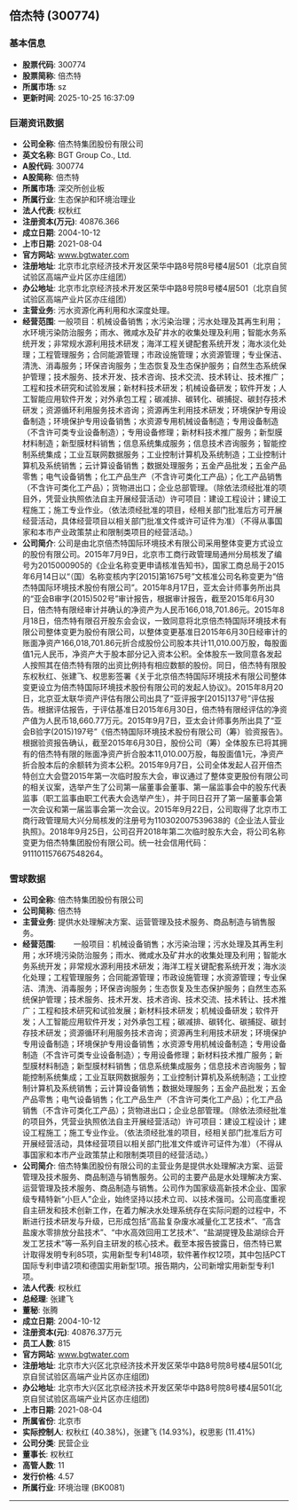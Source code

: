 ## 倍杰特 (300774)

### 基本信息

- **股票代码**: 300774
- **股票简称**: 倍杰特
- **所属市场**: sz
- **更新时间**: 2025-10-25 16:37:09

### 巨潮资讯数据

- **公司全称**: 倍杰特集团股份有限公司
- **英文名称**: BGT Group Co., Ltd.
- **A股代码**: 300774
- **A股简称**: 倍杰特
- **所属市场**: 深交所创业板
- **所属行业**: 生态保护和环境治理业
- **法人代表**: 权秋红
- **注册资本(万元)**: 40876.366
- **成立日期**: 2004-10-12
- **上市日期**: 2021-08-04
- **官方网站**: www.bgtwater.com
- **注册地址**: 北京市北京经济技术开发区荣华中路8号院8号楼4层501（北京自贸试验区高端产业片区亦庄组团）
- **办公地址**: 北京市北京经济技术开发区荣华中路8号院8号楼4层501（北京自贸试验区高端产业片区亦庄组团）
- **主营业务**: 污水资源化再利用和水深度处理。
- **经营范围**: 一般项目：机械设备销售；水污染治理；污水处理及其再生利用；水环境污染防治服务；雨水、微咸水及矿井水的收集处理及利用；智能水务系统开发；非常规水源利用技术研发；海洋工程关键配套系统开发；海水淡化处理；工程管理服务；合同能源管理；市政设施管理；水资源管理；专业保洁、清洗、消毒服务；环保咨询服务；生态恢复及生态保护服务；自然生态系统保护管理；技术服务、技术开发、技术咨询、技术交流、技术转让、技术推广；工程和技术研究和试验发展；新材料技术研发；机械设备研发；软件开发；人工智能应用软件开发；对外承包工程；碳减排、碳转化、碳捕捉、碳封存技术研发；资源循环利用服务技术咨询；资源再生利用技术研发；环境保护专用设备制造；环境保护专用设备销售；水资源专用机械设备制造；专用设备制造（不含许可类专业设备制造）；专用设备修理；新材料技术推广服务；新型膜材料制造；新型膜材料销售；信息系统集成服务；信息技术咨询服务；智能控制系统集成；工业互联网数据服务；工业控制计算机及系统制造；工业控制计算机及系统销售；云计算设备销售；数据处理服务；五金产品批发；五金产品零售；电气设备销售；化工产品生产（不含许可类化工产品）；化工产品销售（不含许可类化工产品）；货物进出口；企业总部管理。（除依法须经批准的项目外，凭营业执照依法自主开展经营活动）许可项目：建设工程设计；建设工程施工；施工专业作业。（依法须经批准的项目，经相关部门批准后方可开展经营活动，具体经营项目以相关部门批准文件或许可证件为准）（不得从事国家和本市产业政策禁止和限制类项目的经营活动。）
- **公司简介**: 公司是由北京倍杰特国际环境技术有限公司采用整体变更方式设立的股份有限公司。2015年7月9日，北京市工商行政管理局通州分局核发了编号为2015000905的《企业名称变更申请核准告知书》，国家工商总局于2015年6月14日以“（国）名称变核内字[2015]第1675号”文核准公司名称变更为“倍杰特国际环境技术股份有限公司”。2015年8月17日，亚太会计师事务所出具的“亚会B审字(2015)502号”审计报告，根据审计报告，截至2015年6月30日，倍杰特有限经审计并确认的净资产为人民币166,018,701.86元。2015年8月18日，倍杰特有限召开股东会会议，一致同意将北京倍杰特国际环境技术有限公司整体变更为股份有限公司，以整体变更基准日2015年6月30日经审计的账面净资产166,018,701.86元折合成股份公司股本共计11,010.00万股，每股面值1元人民币，净资产大于股本部分记入资本公积。全体股东一致同意各发起人按照其在倍杰特有限的出资比例持有相应数额的股份。同日，倍杰特有限股东权秋红、张建飞、权思影签署《关于北京倍杰特国际环境技术有限公司整体变更设立为倍杰特国际环境技术股份有限公司的发起人协议》。2015年8月20日，北京亚太联华资产评估有限公司出具了“亚评报字[2015]137号”评估报告。根据评估报告，于评估基准日2015年6月30日，倍杰特有限经评估的净资产值为人民币18,660.77万元。2015年9月7日，亚太会计师事务所出具了“亚会B验字(2015)197号”《倍杰特国际环境技术股份有限公司（筹）验资报告》。根据验资报告确认，截至2015年6月30日，股份公司（筹）全体股东已将其拥有的倍杰特有限的账面净资产折合股本11,010.00万股，每股面值1元，净资产折合股本后的余额转为资本公积。2015年9月7日，公司全体发起人召开倍杰特创立大会暨2015年第一次临时股东大会，审议通过了整体变更股份有限公司的相关议案，选举产生了公司第一届董事会董事、第一届监事会中的股东代表监事（职工监事由职工代表大会选举产生），并于同日召开了第一届董事会第一次会议和第一届监事会第一次会议。2015年9月22日，公司取得了北京市工商行政管理局大兴分局核发的注册号为110302007539638的《企业法人营业执照》。2018年9月25日，公司召开2018年第二次临时股东大会，将公司名称变更为倍杰特集团股份有限公司。统一社会信用代码：911101157667548264。

### 雪球数据

- **公司全称**: 倍杰特集团股份有限公司
- **公司简称**: 倍杰特
- **主营业务**: 提供水处理解决方案、运营管理及技术服务、商品制造与销售服务。
- **经营范围**: 　　一般项目：机械设备销售；水污染治理；污水处理及其再生利用；水环境污染防治服务；雨水、微咸水及矿井水的收集处理及利用；智能水务系统开发；非常规水源利用技术研发；海洋工程关键配套系统开发；海水淡化处理；工程管理服务；合同能源管理；市政设施管理；水资源管理；专业保洁、清洗、消毒服务；环保咨询服务；生态恢复及生态保护服务；自然生态系统保护管理；技术服务、技术开发、技术咨询、技术交流、技术转让、技术推广；工程和技术研究和试验发展；新材料技术研发；机械设备研发；软件开发；人工智能应用软件开发；对外承包工程；碳减排、碳转化、碳捕捉、碳封存技术研发；资源循环利用服务技术咨询；资源再生利用技术研发；环境保护专用设备制造；环境保护专用设备销售；水资源专用机械设备制造；专用设备制造（不含许可类专业设备制造）；专用设备修理；新材料技术推广服务；新型膜材料制造；新型膜材料销售；信息系统集成服务；信息技术咨询服务；智能控制系统集成；工业互联网数据服务；工业控制计算机及系统制造；工业控制计算机及系统销售；云计算设备销售；数据处理服务；五金产品批发；五金产品零售；电气设备销售；化工产品生产（不含许可类化工产品）；化工产品销售（不含许可类化工产品）；货物进出口；企业总部管理。（除依法须经批准的项目外，凭营业执照依法自主开展经营活动）许可项目：建设工程设计；建设工程施工；施工专业作业。（依法须经批准的项目，经相关部门批准后方可开展经营活动，具体经营项目以相关部门批准文件或许可证件为准）（不得从事国家和本市产业政策禁止和限制类项目的经营活动。）
- **公司简介**: 倍杰特集团股份有限公司的主营业务是提供水处理解决方案、运营管理及技术服务、商品制造与销售服务。公司的主要产品是水处理解决方案、运营管理及技术服务、商品制造与销售。公司作为国家级高新技术企业、国家级专精特新“小巨人”企业，始终坚持以技术立司、以技术强司。公司高度重视自主研发和技术创新工作，在着力解决水处理系统存在实际问题的过程中，不断进行技术研发与升级，已形成包括“高盐复杂废水减量化工艺技术”、“高含盐废水零排放分盐技术”、“中水高效回用工艺技术”、“盐湖提锂及盐湖综合开发工艺技术”等一系列自主研发的核心技术。截至本报告披露日，倍杰特已累计取得发明专利85项，实用新型专利148项，软件著作权12项，其中包括PCT国际专利申请2项和德国实用新型1项。报告期内，公司新增实用新型专利1项。
- **法人代表**: 权秋红
- **总经理**: 张建飞
- **董秘**: 张腾
- **成立日期**: 2004-10-12
- **注册资本(元)**: 40876.37万元
- **员工人数**: 815
- **官方网站**: www.bgtwater.com
- **注册地址**: 北京市大兴区北京经济技术开发区荣华中路8号院8号楼4层501(北京自贸试验区高端产业片区亦庄组团)
- **办公地址**: 北京市大兴区北京经济技术开发区荣华中路8号院8号楼4层501(北京自贸试验区高端产业片区亦庄组团)
- **上市日期**: 2021-08-04
- **所属省份**: 北京市
- **实际控制人**: 权秋红 (40.38%)，张建飞 (14.93%)，权思影 (11.41%)
- **公司分类**: 民营企业
- **董事长**: 权秋红
- **高管人数**: 11
- **发行价格**: 4.57
- **所属行业**: 环境治理 (BK0081)

---
